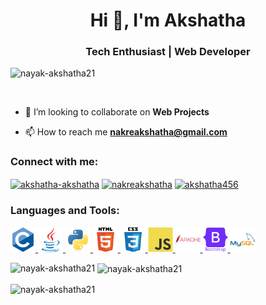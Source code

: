 <h1 align="center">Hi 👋, I'm Akshatha</h1>
<h3 align="center">Tech Enthusiast | Web Developer</h3>

<p align="left"> <img src="https://komarev.com/ghpvc/?username=nayak-akshatha21&label=Profile%20views&color=0e75b6&style=flat" alt="nayak-akshatha21" /> </p>

<p align="left"> <a href="https://twitter.com/" target="blank"><img src="https://img.shields.io/twitter/follow/?logo=twitter&style=for-the-badge" alt="" /></a> </p>



- 👯 I’m looking to collaborate on **Web Projects**

- 📫 How to reach me **nakreakshatha@gmail.com**

<h3 align="left">Connect with me:</h3>
<p align="left">
<a href="https://linkedin.com/in/akshatha-akshatha" target="blank"><img align="center" src="https://raw.githubusercontent.com/rahuldkjain/github-profile-readme-generator/master/src/images/icons/Social/linked-in-alt.svg" alt="akshatha-akshatha" height="30" width="40" /></a>
<a href="https://instagram.com/nakreakshatha" target="blank"><img align="center" src="https://raw.githubusercontent.com/rahuldkjain/github-profile-readme-generator/master/src/images/icons/Social/instagram.svg" alt="nakreakshatha" height="30" width="40" /></a>
<a href="https://www.codechef.com/users/akshatha456" target="blank"><img align="center" src="https://cdn.jsdelivr.net/npm/simple-icons@3.1.0/icons/codechef.svg" alt="akshatha456" height="30" width="40" /></a>
</p>




<h3 align="left">Languages and Tools:</h3>
<p align="left">
  <a href="https://www.cprogramming.com/" target="_blank" rel="noreferrer"> <img src="https://raw.githubusercontent.com/devicons/devicon/master/icons/c/c-original.svg" alt="c" width="40" height="40"/> </a>
  <a href="https://www.java.com" target="_blank" rel="noreferrer"> <img src="https://raw.githubusercontent.com/devicons/devicon/master/icons/java/java-original.svg" alt="java" width="40" height="40"/> </a>
  <a href="https://www.python.org/" target="_blank" rel="noreferrer"> <img src="https://raw.githubusercontent.com/devicons/devicon/master/icons/python/python-original.svg" alt="python" width="40" height="40"/> </a>
  <a href="https://www.w3.org/html/" target="_blank" rel="noreferrer"> <img src="https://raw.githubusercontent.com/devicons/devicon/master/icons/html5/html5-original-wordmark.svg" alt="html5" width="40" height="40"/> </a>
  <a href="https://www.w3schools.com/css/" target="_blank" rel="noreferrer"> <img src="https://raw.githubusercontent.com/devicons/devicon/master/icons/css3/css3-original-wordmark.svg" alt="css3" width="40" height="40"/> </a>
  <a href="https://developer.mozilla.org/en-US/docs/Web/JavaScript" target="_blank" rel="noreferrer"> <img src="https://raw.githubusercontent.com/devicons/devicon/master/icons/javascript/javascript-original.svg" alt="javascript" width="40" height="40"/> </a>
  <a href="https://tomcat.apache.org/" target="_blank" rel="noreferrer"> <img src="https://raw.githubusercontent.com/devicons/devicon/master/icons/apache/apache-original-wordmark.svg" alt="apache" width="40" height="40"/> </a>
  <a href="https://getbootstrap.com" target="_blank" rel="noreferrer"> <img src="https://raw.githubusercontent.com/devicons/devicon/master/icons/bootstrap/bootstrap-plain-wordmark.svg" alt="bootstrap" width="40" height="40"/> </a>
  <a href="https://www.mysql.com/" target="_blank" rel="noreferrer"> <img src="https://raw.githubusercontent.com/devicons/devicon/master/icons/mysql/mysql-original-wordmark.svg" alt="mysql" width="40" height="40"/> </a>
</p>




<p><img align="left" src="https://github-readme-stats.vercel.app/api/top-langs?username=nayak-akshatha21&show_icons=true&locale=en&layout=compact" alt="nayak-akshatha21" /></p>

<p>&nbsp;<img align="center" src="https://github-readme-stats.vercel.app/api?username=nayak-akshatha21&show_icons=true&locale=en" alt="nayak-akshatha21" /></p>

<p><img align="center" src="https://github-readme-streak-stats.herokuapp.com/?user=nayak-akshatha21&" alt="nayak-akshatha21" /></p>
